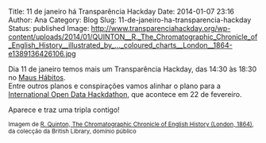 Title: 11 de janeiro há Transparência Hackday
Date: 2014-01-07 23:16
Author: Ana
Category: Blog
Slug: 11-de-janeiro-ha-transparencia-hackday
Status: published
Image: http://www.transparenciahackday.org/wp-content/uploads/2014/01/QUINTON__R._The_Chromatographic_Chronicle_of_English_History__illustrated_by_..._coloured_charts__London__1864-e1389136426106.jpg

Dia 11 de janeiro temos mais um Transparência Hackday, das 14:30 às 18:30 no [Maus Hábitos](http://maushabitos.com/ "Maus Hábitos, espaço de intervenção cultural").  
Entre outros planos e conspirações vamos alinhar o plano para a [International Open Data Hackdathon](%20http://opendataday.org/index_pt.html%20 "International Open Data Hackdathon"), que acontece em 22 de fevereiro.

Aparece e traz uma tripla contigo!

<small>Imagem de [R. Quinton, The Chromatographic Chronicle of English History (London, 1864)](http://www.flickr.com/photos/12403504@N02/11066010656/in/photolist-hRScrb-hRRXws-hS1MX6-i8iAhv-i8hiU3-hQdkrb-hRVSg8-hS3xAi-i8fhen-i8gJ5h-i8fVCD-hS4TYP-hRZVV2-hRUfih-i8i3nQ-i8iK5G-hRSdh8-i8gnKa), da colecção da British Library, domínio público</small>
